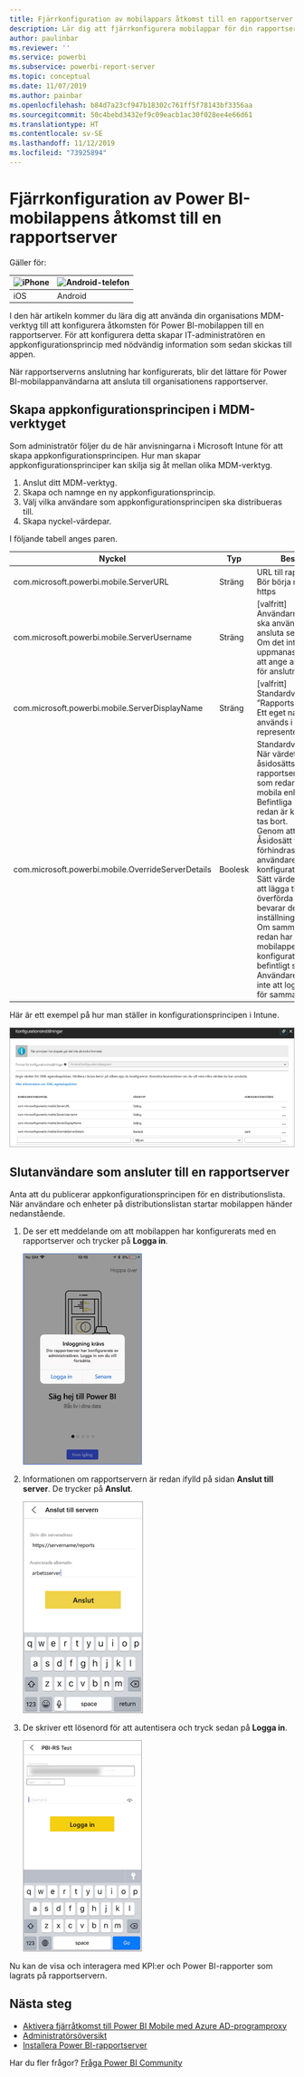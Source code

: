 ```yaml
---
title: Fjärrkonfiguration av mobilappars åtkomst till en rapportserver
description: Lär dig att fjärrkonfigurera mobilappar för din rapportserver.
author: paulinbar
ms.reviewer: ''
ms.service: powerbi
ms.subservice: powerbi-report-server
ms.topic: conceptual
ms.date: 11/07/2019
ms.author: painbar
ms.openlocfilehash: b84d7a23cf947b18302c761ff5f78143bf3356aa
ms.sourcegitcommit: 50c4bebd3432ef9c09eacb1ac30f028ee4e66d61
ms.translationtype: HT
ms.contentlocale: sv-SE
ms.lasthandoff: 11/12/2019
ms.locfileid: "73925894"
---
```

# <a name="configure-power-bi-mobile-app-access-to-report-server-remotely"></a>Fjärrkonfiguration av Power BI-mobilappens åtkomst till en rapportserver

Gäller för:

| ![iPhone](./media/configure-powerbi-mobile-apps-remote/ios-logo-40-px.png) | ![Android-telefon](./media/configure-powerbi-mobile-apps-remote/android-logo-40-px.png) |
|:--- |:--- |
| iOS |Android |

I den här artikeln kommer du lära dig att använda din organisations MDM-verktyg till att konfigurera åtkomsten för Power BI-mobilappen till en rapportserver. För att konfigurera detta skapar IT-administratören en appkonfigurationsprincip med nödvändig information som sedan skickas till appen. 

 När rapportserverns anslutning har konfigurerats, blir det lättare för Power BI-mobilappanvändarna att ansluta till organisationens rapportserver. 

## <a name="create-the-app-configuration-policy-in-mdm-tool"></a>Skapa appkonfigurationsprincipen i MDM-verktyget 

Som administratör följer du de här anvisningarna i Microsoft Intune för att skapa appkonfigurationsprincipen. Hur man skapar appkonfigurationsprinciper kan skilja sig åt mellan olika MDM-verktyg. 

1. Anslut ditt MDM-verktyg. 
2. Skapa och namnge en ny appkonfigurationsprincip. 
3. Välj vilka användare som appkonfigurationsprincipen ska distribueras till. 
4. Skapa nyckel-värdepar. 

I följande tabell anges paren.

|Nyckel  |Typ  |Beskrivning  |
|---------|---------|---------|
| com.microsoft.powerbi.mobile.ServerURL | Sträng | URL till rapportserver <br> Bör börja med http eller https |
| com.microsoft.powerbi.mobile.ServerUsername | Sträng | [valfritt] <br> Användarnamnet som ska användas för att ansluta servern. <br> Om det inte finns, uppmanas användaren att ange användarnamn för anslutningen i appen.| 
| com.microsoft.powerbi.mobile.ServerDisplayName | Sträng | [valfritt] <br> Standardvärdet är ”Rapportserver” <br> Ett eget namn som används i appen för att representera servern | 
| com.microsoft.powerbi.mobile.OverrideServerDetails | Boolesk | Standardvärdet är True <br>När värdet är ”True” åsidosätts eventuella rapportserverdefinitioner som redan finns i den mobila enheten. Befintliga servrar som redan är konfigurerade tas bort. <br> Genom att sätta Åsidosätt till True förhindras också att användaren tar bort konfigurationen. <br> Sätt värdet till ”False” för att lägga till de push-överförda värdera, vilket bevarar de befintliga inställningarna. <br> Om samma server-URL redan har konfigurerats i mobilappen, lämnas den konfigurationen i befintligt skick. Användaren uppmanas inte att logga in på nytt för samma server. |

Här är ett exempel på hur man ställer in konfigurationsprincipen i Intune.

![Intune-konfigurationsinställningar](media/configure-powerbi-mobile-apps-remote/power-bi-ios-remote-configuration-settings.png)

## <a name="end-users-connecting-to-report-server"></a>Slutanvändare som ansluter till en rapportserver

 Anta att du publicerar appkonfigurationsprincipen för en distributionslista. När användare och enheter på distributionslistan startar mobilappen händer nedanstående. 

1. De ser ett meddelande om att mobilappen har konfigurerats med en rapportserver och trycker på **Logga in**.

    ![Logga in på rapportservern](media/configure-powerbi-mobile-apps-remote/power-bi-config-server-sign-in.png)

2.  Informationen om rapportservern är redan ifylld på sidan **Anslut till server**. De trycker på **Anslut**.

    ![Informationen om rapportservern är ifylld](media/configure-powerbi-mobile-apps-remote/power-bi-ios-remote-configure-connect-server.png)

3. De skriver ett lösenord för att autentisera och tryck sedan på **Logga in**. 

    ![Ifylld information om rapportservern](media/configure-powerbi-mobile-apps-remote/power-bi-config-server-address.png)

Nu kan de visa och interagera med KPI:er och Power BI-rapporter som lagrats på rapportservern.

## <a name="next-steps"></a>Nästa steg

- [Aktivera fjärråtkomst till Power BI Mobile med Azure AD-programproxy](https://docs.microsoft.com/azure/active-directory/manage-apps/application-proxy-integrate-with-power-bi)
- [Administratörsöversikt](admin-handbook-overview.md)  
- [Installera Power BI-rapportserver](install-report-server.md)  

Har du fler frågor? [Fråga Power BI Community](https://community.powerbi.com/)

